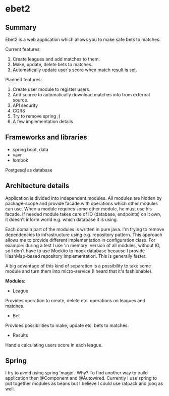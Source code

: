 # ebet2

## Summary
Ebet2 is a web application which allows you to make safe bets to matches.

Current features:
1. Create leagues and add matches to them.
2. Make, update, delete bets to matches.
3. Automatically update user's score when match result is set.

Planned features:
1. Create user module to register users.
2. Add source to automatically download matches info from external source.
3. API security
4. CQRS 
5. Try to remove spring ;)
6. A few implementation details

## Frameworks and libraries

* spring boot, data 
* vavr
* lombok

Postgesql as database

## Architecture details
Application is divided into independent modules. All modules are hidden by package-scope
and provide facade with operations which other modules can use. When a module requires
some other module, he must use his facade. If needed module takes care
of IO (database, endpoints) on it own, it doesn't inform world e.g. which database it
is using.

Each domain part of the modules is written in pure java. I'm trying to remove dependencies to
infrastructure using e.g. repository pattern. This approach allows me to provide different
implementation in configuration class. For example: during a test I use 'in memory' version
of all modules, without IO, so I don't have to use Mockito to mock database because I
provide HashMap-based repository implementation. This is generally faster.

A big advantage of this kind of separation is a possibility to take some module and 
turn them into micro-service (I heard that it's fashionable).

**Modules:**
* League

Provides operation to create, delete etc. operations on leagues and matches.

* Bet

Provides possibilities to make, update etc. bets to matches.

* Results

Handle calculating users score in each league.

## Spring
I try to avoid using spring 'magic'. Why? To find another way to build application then @Component and @Autowired.
Currently I use spring to put together modules as beans but I believe I could use ratpack and jooq as well.